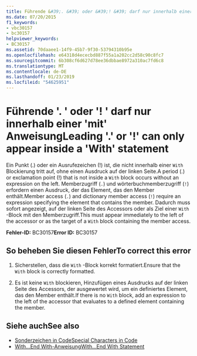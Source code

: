 ```yaml
---
title: Führende &#39;. &#39; oder &#39;! &#39; darf nur innerhalb einer &#39;mit&#39; Anweisung
ms.date: 07/20/2015
f1_keywords:
- vbc30157
- bc30157
helpviewer_keywords:
- BC30157
ms.assetid: 70daaee1-14f9-45b7-9f30-53794310b95e
ms.openlocfilehash: e64318d4ececbd887f55a1a202cc2d58c90c8fc7
ms.sourcegitcommit: 6b308cf6d627d78ee36dbbae8972a310ac7fd6c8
ms.translationtype: MT
ms.contentlocale: de-DE
ms.lasthandoff: 01/23/2019
ms.locfileid: "54625951"
---
```

# <a name="leading-3939-or-3939-can-only-appear-inside-a-39with39-statement"></a><span data-ttu-id="b47ce-102">Führende &#39;. &#39; oder &#39;! &#39; darf nur innerhalb einer &#39;mit&#39; Anweisung</span><span class="sxs-lookup"><span data-stu-id="b47ce-102">Leading &#39;.&#39; or &#39;!&#39; can only appear inside a &#39;With&#39; statement</span></span>
<span data-ttu-id="b47ce-103">Ein Punkt (.) oder ein Ausrufezeichen (!) ist, die nicht innerhalb einer `With` Blockierung tritt auf, ohne einen Ausdruck auf der linken Seite.</span><span class="sxs-lookup"><span data-stu-id="b47ce-103">A period (.) or exclamation point (!) that is not inside a `With` block occurs without an expression on the left.</span></span> <span data-ttu-id="b47ce-104">Memberzugriff (`.`) und wörterbuchmemberzugriff (`!`) erfordern einen Ausdruck, der das Element, das den Member enthält.</span><span class="sxs-lookup"><span data-stu-id="b47ce-104">Member access (`.`) and dictionary member access (`!`) require an expression specifying the element that contains the member.</span></span> <span data-ttu-id="b47ce-105">Dadurch muss sofort angezeigt, auf der linken Seite des Accessors oder als Ziel einer `With` -Block mit den Memberzugriff.</span><span class="sxs-lookup"><span data-stu-id="b47ce-105">This must appear immediately to the left of the accessor or as the target of a `With` block containing the member access.</span></span>  
  
 <span data-ttu-id="b47ce-106">**Fehler-ID:** BC30157</span><span class="sxs-lookup"><span data-stu-id="b47ce-106">**Error ID:** BC30157</span></span>  
  
## <a name="to-correct-this-error"></a><span data-ttu-id="b47ce-107">So beheben Sie diesen Fehler</span><span class="sxs-lookup"><span data-stu-id="b47ce-107">To correct this error</span></span>  
  
1.  <span data-ttu-id="b47ce-108">Sicherstellen, dass die `With` -Block korrekt formatiert.</span><span class="sxs-lookup"><span data-stu-id="b47ce-108">Ensure that the `With` block is correctly formatted.</span></span>  
  
2.  <span data-ttu-id="b47ce-109">Es ist keine `With` blockieren, Hinzufügen eines Ausdrucks auf der linken Seite des Accessors, der ausgewertet wird, um ein definiertes Element, das den Member enthält.</span><span class="sxs-lookup"><span data-stu-id="b47ce-109">If there is no `With` block, add an expression to the left of the accessor that evaluates to a defined element containing the member.</span></span>  
  
## <a name="see-also"></a><span data-ttu-id="b47ce-110">Siehe auch</span><span class="sxs-lookup"><span data-stu-id="b47ce-110">See also</span></span>
- [<span data-ttu-id="b47ce-111">Sonderzeichen in Code</span><span class="sxs-lookup"><span data-stu-id="b47ce-111">Special Characters in Code</span></span>](../../../visual-basic/programming-guide/program-structure/special-characters-in-code.md)
- [<span data-ttu-id="b47ce-112">With...End With-Anweisung</span><span class="sxs-lookup"><span data-stu-id="b47ce-112">With...End With Statement</span></span>](../../../visual-basic/language-reference/statements/with-end-with-statement.md)
